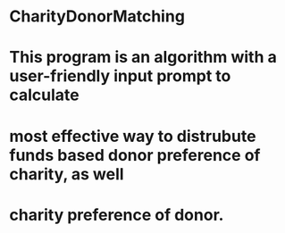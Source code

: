 # CharityDonorMatching

# This program is an algorithm with a user-friendly input prompt to calculate 
# most effective way to distrubute funds based donor preference of charity, as well
# charity preference of donor. 

